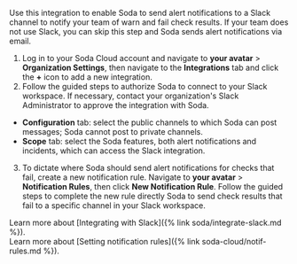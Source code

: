 Use this integration to enable Soda to send alert notifications to a Slack channel to notify your team of warn and fail check results. If your team does not use Slack, you can skip this step and Soda sends alert notifications via email.

1. Log in to your Soda Cloud account and navigate to **your avatar** > **Organization Settings**, then navigate to the **Integrations** tab and click the **+** icon to add a new integration.
2. Follow the guided steps to authorize Soda to connect to your Slack workspace. If necessary, contact your organization's Slack Administrator to approve the integration with Soda. 
* **Configuration** tab: select the public channels to which Soda can post messages; Soda cannot post to private channels.
* **Scope** tab: select the Soda features, both alert notifications and incidents, which can access the Slack integration. 
3. To dictate where Soda should send alert notifications for checks that fail, create a new notification rule. Navigate to **your avatar** > **Notification Rules**, then click **New Notification Rule**. Follow the guided steps to complete the new rule directly Soda to send check results that fail to a specific channel in your Slack workspace.

Learn more about [Integrating with Slack]({% link soda/integrate-slack.md %}).<br />
Learn more about [Setting notification rules]({% link soda-cloud/notif-rules.md %}).